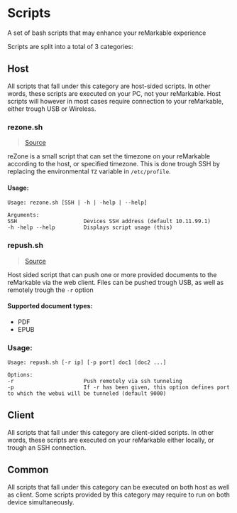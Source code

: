 # Scripts
A set of bash scripts that may enhance your reMarkable experience

Scripts are split into a total of 3 categories:

## Host
All scripts that fall under this category are host-sided scripts. In other words, these scripts
are executed on your PC, not your reMarkable. Host scripts will however in most cases require
connection to your reMarkable, either trough USB or Wireless.

### rezone.sh
> [Source](https://github.com/reHackable/scripts/blob/master/host/rezone.sh)

reZone is a small script that can set the timezone on your reMarkable according to the host, or specified timezone.
This is done trough SSH by replacing the environmental `TZ` variable in `/etc/profile`.

#### Usage:
```
Usage: rezone.sh [SSH | -h | -help | --help]

Arguments:
SSH                     Devices SSH address (default 10.11.99.1)
-h -help --help         Displays script usage (this)
```

### repush.sh
> [Source](https://github.com/reHackable/scripts/blob/master/host/repush.sh)

Host sided script that can push one or more provided documents to the reMarkable via the web client. Files can be pushed trough USB, as well as remotely trough the `-r` option

#### Supported document types:

* PDF
* EPUB

### Usage:
```
Usage: repush.sh [-r ip] [-p port] doc1 [doc2 ...]

Options:
-r                      Push remotely via ssh tunneling
-p                      If -r has been given, this option defines port to which the webui will be tunneled (default 9000)
```

## Client
All scripts that fall under this category are client-sided scripts. In other words, these scripts
are executed on your reMarkable either locally, or trough an SSH connection.

## Common
All scripts that fall under this category can be executed on both host as well as client. Some scripts
provided by this category may require to run on both device simultaneously.
